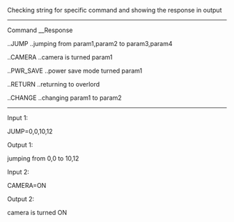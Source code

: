 Checking string for specific command and showing the response in output

-----------------------------------------------------------------------

Command             __Response

..JUMP              ..jumping from param1,param2 to param3,param4

..CAMERA            ..camera is turned param1

..PWR_SAVE          ..power save mode turned param1

..RETURN	          ..returning to overlord

..CHANGE            ..changing param1 to param2

-----------------------------------------------------------------------

Input 1:

JUMP=0,0,10,12

Output 1:

jumping from 0,0 to 10,12

Input 2:

CAMERA=ON

Output 2:

camera is turned ON
